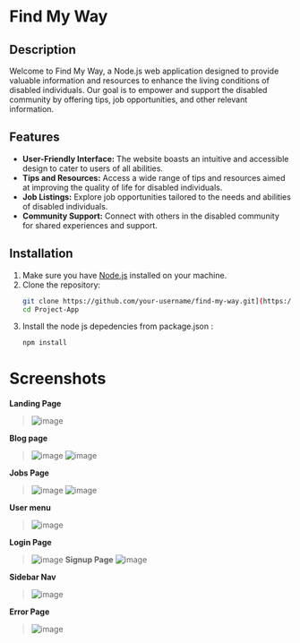 # Find My Way

## Description
Welcome to Find My Way, a Node.js web application designed to provide valuable information and resources to enhance the living conditions of disabled individuals. Our goal is to empower and support the disabled community by offering tips, job opportunities, and other relevant information.

## Features
- **User-Friendly Interface:** The website boasts an intuitive and accessible design to cater to users of all abilities.
- **Tips and Resources:** Access a wide range of tips and resources aimed at improving the quality of life for disabled individuals.
- **Job Listings:** Explore job opportunities tailored to the needs and abilities of disabled individuals.
- **Community Support:** Connect with others in the disabled community for shared experiences and support.

## Installation
1. Make sure you have [Node.js](https://nodejs.org/) installed on your machine.
2. Clone the repository:
   ```bash
   git clone https://github.com/your-username/find-my-way.git](https://github.com/Harsh-nodejs/Project-App.git)https://github.com/Harsh-nodejs/Project-App.git
   cd Project-App
   ```
3. Install the node js depedencies from package.json :
   ```bash
   npm install
   ```
   
# Screenshots
 **Landing Page**
> ![image](https://github.com/Harsh-nodejs/Project-App/assets/153886419/8d31d909-a6b5-42fd-a0e3-44bf827011da)

 **Blog page**
> ![image](https://github.com/Harsh-nodejs/Project-App/assets/153886419/3064f3b0-97b9-4f1f-9464-2903db47c625)
> ![image](https://github.com/Harsh-nodejs/Project-App/assets/153886419/3bfabd6d-dcf9-40e0-b31e-de9d1cc76225)

 **Jobs Page**
> ![image](https://github.com/Harsh-nodejs/Project-App/assets/153886419/b554f2ff-74d2-42f9-9ffe-25317185c7b8)
> ![image](https://github.com/Harsh-nodejs/Project-App/assets/153886419/625ba43f-ea9c-48d0-85a5-483eec50be65)

 **User menu**
> ![image](https://github.com/Harsh-nodejs/Project-App/assets/153886419/e0846f47-5de8-4bae-9c01-3c4d22df139c)

 **Login Page**
> ![image](https://github.com/Harsh-nodejs/Project-App/assets/153886419/386722df-255a-4fcc-bc59-9e98a2d26c46)
 **Signup Page**
> ![image](https://github.com/Harsh-nodejs/Project-App/assets/153886419/870626d4-86ff-4bbf-a4f5-c315d8cb874a)

 **Sidebar Nav**
> ![image](https://github.com/Harsh-nodejs/Project-App/assets/153886419/0e6185e1-7655-477b-80c7-056b86da0619)

 **Error Page**
 > ![image](https://github.com/Harsh-nodejs/Project-App/assets/153886419/cf479355-cacc-48db-91f2-d663ec4274ce)

